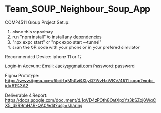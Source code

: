# Team_SOUP_Neighbour_Soup_App
COMP4511 Group Project
Setup:
1. clone this repository
2. run "npm install" to install any dependencies
3. "npx expo start" or "npx expo start --tunnel"
4. scan the QR code with your phone or in your prefered simulator 

Recommended Device: iphone 11 or 12

Login-in Account:
Email: Jacky@gmail.com
Password: password

Figma Prototype: https://www.figma.com/file/i6qMhSzi0SLyQ7WvHzWlKV/4511-soup?node-id=61%3A2

Deliverable 4 Report: https://docs.google.com/document/d/1qVD4zPOth8OatXpxYz3kSZxjGWqCX5_dRR9mHAR-QA0/edit?usp=sharing
